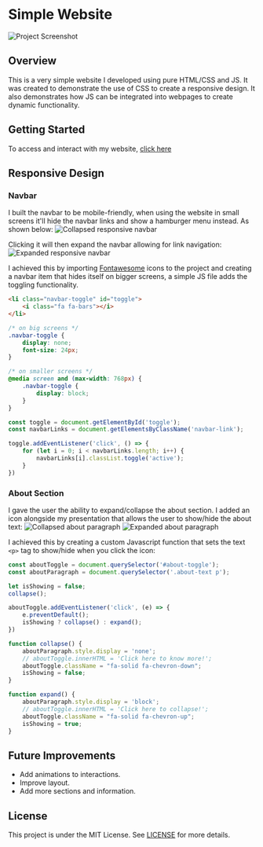 # Simple Website

![Project Screenshot](assets/complete-site.png) 

## Overview

This is a very simple website I developed using pure HTML/CSS and JS. It was created to demonstrate the use of CSS to create a responsive design. It also demonstrates how JS can be integrated into webpages to create dynamic functionality.

## Getting Started

To access and interact with my website, [click here](https://rafavital.github.io/simple-website-practice/)

## Responsive Design
### Navbar
I built the navbar to be mobile-friendly, when using the website in small screens it'll hide the navbar links and show a hamburger menu instead. As shown below:
![Collapsed responsive navbar](assets/responsive-navbar_1.png)

Clicking it will then expand the navbar allowing for link navigation:
![Expanded responsive navbar](assets/responsive-navbar_2.png)

I achieved this by importing [Fontawesome](https://fontawesome.com/) icons to the project and creating a navbar item that hides itself on bigger screens, a simple JS file adds the toggling functionality.

```html
<li class="navbar-toggle" id="toggle">
    <i class="fa fa-bars"></i>
</li>
```

```css
/* on big screens */
.navbar-toggle {
    display: none;
    font-size: 24px;
}

/* on smaller screens */
@media screen and (max-width: 768px) {
    .navbar-toggle {
        display: block;
    }
}
```

```js 
const toggle = document.getElementById('toggle');
const navbarLinks = document.getElementsByClassName('navbar-link');

toggle.addEventListener('click', () => {
    for (let i = 0; i < navbarLinks.length; i++) {
        navbarLinks[i].classList.toggle('active');
    }
})
```


### About Section
I gave the user the ability to expand/collapse the about section. I added an icon alongside my presentation that allows the user to show/hide the about text:
![Collapsed about paragraph](assets/responsive-about_1.png)
![Expanded about paragraph](assets/responsive-about_2.png)

I achieved this by creating a custom Javascript function that sets the text `<p>` tag to show/hide when you click the icon:

```js
const aboutToggle = document.querySelector('#about-toggle');
const aboutParagraph = document.querySelector('.about-text p');

let isShowing = false;
collapse();

aboutToggle.addEventListener('click', (e) => {
    e.preventDefault();
    isShowing ? collapse() : expand();
})

function collapse() {
    aboutParagraph.style.display = 'none';
    // aboutToggle.innerHTML = 'Click here to know more!';
    aboutToggle.className = "fa-solid fa-chevron-down";
    isShowing = false;
}

function expand() {
    aboutParagraph.style.display = 'block';
    // aboutToggle.innerHTML = 'Click here to collapse!';
    aboutToggle.className = "fa-solid fa-chevron-up";
    isShowing = true;
}
```
## Future Improvements
- Add animations to interactions.
- Improve layout.
- Add more sections and information.

## License
This project is under the MIT License. See [LICENSE](/LICENSE) for more details.